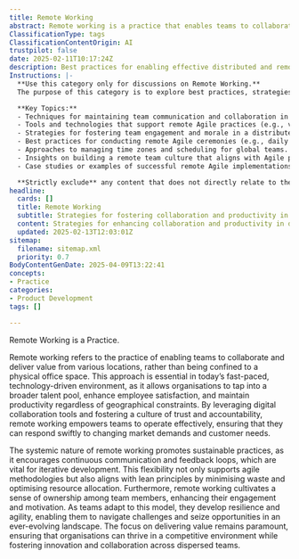 ```yaml
---
title: Remote Working
abstract: Remote working is a practice that enables teams to collaborate and deliver value from various locations, moving beyond the constraints of a physical office. This approach has gained prominence in today's technology-driven landscape, allowing organisations to access a wider talent pool, improve employee satisfaction, and sustain productivity irrespective of geographical limitations. By utilising digital collaboration tools and nurturing a culture of trust and accountability, remote working empowers teams to function effectively, adapting quickly to market changes and customer demands. Its systemic nature fosters sustainable practices through continuous communication and feedback loops, which are crucial for iterative development. This flexibility supports agile methodologies and aligns with lean principles by reducing waste and optimising resource use. Additionally, remote working enhances team members' sense of ownership, boosting engagement and motivation. As teams embrace this model, they cultivate resilience and agility, equipping them to tackle challenges and seize opportunities in a dynamic environment. Ultimately, the emphasis on delivering value ensures that organisations can thrive in a competitive landscape while promoting innovation and collaboration among dispersed teams.
ClassificationType: tags
ClassificationContentOrigin: AI
trustpilot: false
date: 2025-02-11T10:17:24Z
description: Best practices for enabling effective distributed and remote agile teams.
Instructions: |-
  **Use this category only for discussions on Remote Working.**  
  The purpose of this category is to explore best practices, strategies, and tools that facilitate effective collaboration and productivity among distributed and remote Agile teams. It focuses on the unique challenges and solutions associated with remote work in an Agile context.

  **Key Topics:**
  - Techniques for maintaining team communication and collaboration in a remote setting.
  - Tools and technologies that support remote Agile practices (e.g., video conferencing, project management software).
  - Strategies for fostering team engagement and morale in a distributed environment.
  - Best practices for conducting remote Agile ceremonies (e.g., daily stand-ups, sprint planning, retrospectives).
  - Approaches to managing time zones and scheduling for global teams.
  - Insights on building a remote team culture that aligns with Agile principles.
  - Case studies or examples of successful remote Agile implementations.

  **Strictly exclude** any content that does not directly relate to the practices, challenges, or solutions of remote working within Agile frameworks, such as general remote work tips unrelated to Agile methodologies or discussions on non-Agile project management approaches.
headline:
  cards: []
  title: Remote Working
  subtitle: Strategies for fostering collaboration and productivity in distributed teams across various methodologies and frameworks.
  content: Strategies for enhancing collaboration and productivity in distributed teams, emphasising communication, trust-building, and adaptive workflows. Posts should explore tools, techniques, and frameworks that facilitate seamless interaction, accountability, and continuous improvement, while addressing challenges unique to remote environments and fostering a culture of engagement and innovation.
  updated: 2025-02-13T12:03:01Z
sitemap:
  filename: sitemap.xml
  priority: 0.7
BodyContentGenDate: 2025-04-09T13:22:41
concepts:
- Practice
categories:
- Product Development
tags: []

---
```

Remote Working is a Practice.

Remote working refers to the practice of enabling teams to collaborate and deliver value from various locations, rather than being confined to a physical office space. This approach is essential in today’s fast-paced, technology-driven environment, as it allows organisations to tap into a broader talent pool, enhance employee satisfaction, and maintain productivity regardless of geographical constraints. By leveraging digital collaboration tools and fostering a culture of trust and accountability, remote working empowers teams to operate effectively, ensuring that they can respond swiftly to changing market demands and customer needs.

The systemic nature of remote working promotes sustainable practices, as it encourages continuous communication and feedback loops, which are vital for iterative development. This flexibility not only supports agile methodologies but also aligns with lean principles by minimising waste and optimising resource allocation. Furthermore, remote working cultivates a sense of ownership among team members, enhancing their engagement and motivation. As teams adapt to this model, they develop resilience and agility, enabling them to navigate challenges and seize opportunities in an ever-evolving landscape. The focus on delivering value remains paramount, ensuring that organisations can thrive in a competitive environment while fostering innovation and collaboration across dispersed teams.

